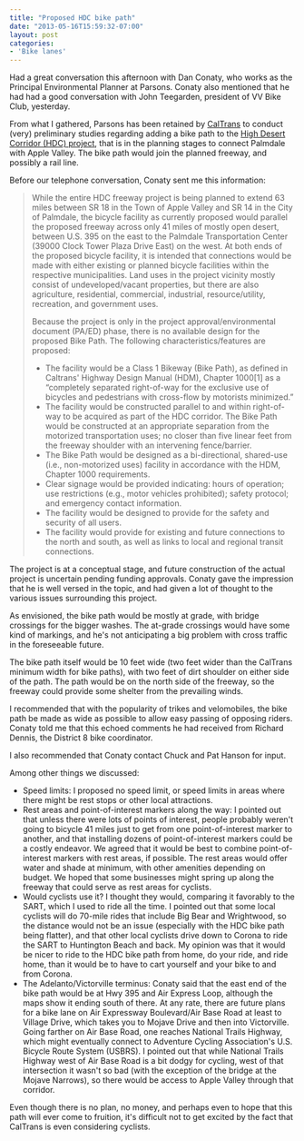 ```yaml
---
title: "Proposed HDC bike path"
date: "2013-05-16T15:59:32-07:00"
layout: post
categories:
- 'Bike lanes'
---
```


Had a great conversation this afternoon with Dan Conaty, who works as the Principal Environmental Planner at Parsons. Conaty also mentioned that he had had a good conversation with John Teegarden, president of VV Bike Club, yesterday.  
  
From what I gathered, Parsons has been retained by [CalTrans](https://www.dot.ca.gov/hq/LocalPrograms/bike/homepage.htm) to conduct (very) preliminary studies regarding adding a bike path to the [High Desert Corridor (HDC) project](https://www.metro.net/projects/high-desert-corridor/), that is in the planning stages to connect Palmdale with Apple Valley. The bike path would join the planned freeway, and possibly a rail line.

Before our telephone conversation, Conaty sent me this information:

> While the entire HDC freeway project is being planned to extend 63 miles between SR 18 in the Town of Apple Valley and SR 14 in the City of Palmdale, the bicycle facility as currently proposed would parallel the proposed freeway across only 41 miles of mostly open desert, between U.S. 395 on the east to the Palmdale Transportation Center (39000 Clock Tower Plaza Drive East) on the west. At both ends of the proposed bicycle facility, it is intended that connections would be made with either existing or planned bicycle facilities within the respective municipalities. Land uses in the project vicinity mostly consist of undeveloped/vacant properties, but there are also agriculture, residential, commercial, industrial, resource/utility, recreation, and government uses.
> 
> Because the project is only in the project approval/environmental document (PA/ED) phase, there is no available design for the proposed Bike Path. The following characteristics/features are proposed:
> 
> - The facility would be a Class 1 Bikeway (Bike Path), as defined in Caltrans' Highway Design Manual (HDM), Chapter 1000\[1\] as a “completely separated right-of-way for the exclusive use of bicycles and pedestrians with cross-flow by motorists minimized.”
> - The facility would be constructed parallel to and within right-of-way to be acquired as part of the HDC corridor. The Bike Path would be constructed at an appropriate separation from the motorized transportation uses; no closer than five linear feet from the freeway shoulder with an intervening fence/barrier.
> - The Bike Path would be designed as a bi-directional, shared-use (i.e., non-motorized uses) facility in accordance with the HDM, Chapter 1000 requirements.
> - Clear signage would be provided indicating: hours of operation; use restrictions (e.g., motor vehicles prohibited); safety protocol; and emergency contact information.
> - The facility would be designed to provide for the safety and security of all users.
> - The facility would provide for existing and future connections to the north and south, as well as links to local and regional transit connections.

The project is at a conceptual stage, and future construction of the actual project is uncertain pending funding approvals. Conaty gave the impression that he is well versed in the topic, and had given a lot of thought to the various issues surrounding this project.

As envisioned, the bike path would be mostly at grade, with bridge crossings for the bigger washes. The at-grade crossings would have some kind of markings, and he's not anticipating a big problem with cross traffic in the foreseeable future.

The bike path itself would be 10 feet wide (two feet wider than the CalTrans minimum width for bike paths), with two feet of dirt shoulder on either side of the path. The path would be on the north side of the freeway, so the freeway could provide some shelter from the prevailing winds.

I recommended that with the popularity of trikes and velomobiles, the bike path be made as wide as possible to allow easy passing of opposing riders. Conaty told me that this echoed comments he had received from Richard Dennis, the District 8 bike coordinator.

I also recommended that Conaty contact Chuck and Pat Hanson for input.

Among other things we discussed:

- Speed limits: I proposed no speed limit, or speed limits in areas where there might be rest stops or other local attractions.
- Rest areas and point-of-interest markers along the way: I pointed out that unless there were lots of points of interest, people probably weren't going to bicycle 41 miles just to get from one point-of-interest marker to another, and that installing dozens of point-of-interest markers could be a costly endeavor. We agreed that it would be best to combine point-of-interest markers with rest areas, if possible. The rest areas would offer water and shade at minimum, with other amenities depending on budget. We hoped that some businesses might spring up along the freeway that could serve as rest areas for cyclists.
- Would cyclists use it? I thought they would, comparing it favorably to the SART, which I used to ride all the time. I pointed out that some local cyclists will do 70-mile rides that include Big Bear and Wrightwood, so the distance would not be an issue (especially with the HDC bike path being flatter), and that other local cyclists drive down to Corona to ride the SART to Huntington Beach and back. My opinion was that it would be nicer to ride to the HDC bike path from home, do your ride, and ride home, than it would be to have to cart yourself and your bike to and from Corona.
- The Adelanto/Victorville terminus: Conaty said that the east end of the bike path would be at Hwy 395 and Air Express Loop, although the maps show it ending south of there. At any rate, there are future plans for a bike lane on Air Expressway Boulevard/Air Base Road at least to Village Drive, which takes you to Mojave Drive and then into Victorville. Going farther on Air Base Road, one reaches National Trails Highway, which might eventually connect to Adventure Cycling Association's U.S. Bicycle Route System (USBRS). I pointed out that while National Trails Highway west of Air Base Road is a bit dodgy for cycling, west of that intersection it wasn't so bad (with the exception of the bridge at the Mojave Narrows), so there would be access to Apple Valley through that corridor.

Even though there is no plan, no money, and perhaps even to hope that this path will ever come to fruition, it's difficult not to get excited by the fact that CalTrans is even considering cyclists.